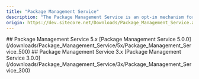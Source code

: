 ```yaml
---
title: "Package Management Service"
description: "The Package Management Service is an opt-in mechanism for distributing update packages to the Update Center content management application."
origin: https://dev.sitecore.net/Downloads/Package_Management_Service.aspx
---
```


<Card variant='outlineRaised' px={0} mb={8}>
<CardHeader>
## Package Management Service 5.x
</CardHeader>
<CardBody>
[Package Management Service 5.0.0](/downloads/Package_Management_Service/5x/Package_Management_Service_500)
</CardBody>          
</Card>

<Card variant='outlineRaised' px={0} mb={8}>
<CardHeader>
## Package Management Service 3.x
</CardHeader>
<CardBody>
[Package Management Service 3.0.0](/downloads/Package_Management_Service/3x/Package_Management_Service_300)
</CardBody>          
</Card>